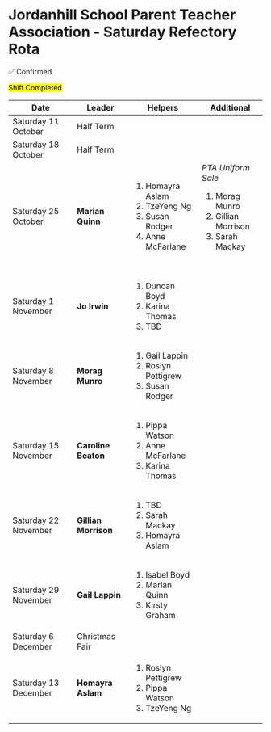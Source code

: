 # Jordanhill School Parent Teacher Association - Saturday Refectory Rota

✅ Confirmed

<mark>Shift Completed</mark>

| Date           | Leader        | Helpers                             | Additional |
|----------------|--------------|-------------------------------------|-----|
| Saturday 11 October | Half Term | 
| Saturday 18 October | Half Term | 
| Saturday 25 October | **Marian Quinn** | <ol><li>Homayra Aslam</li><li>TzeYeng Ng</li><li>Susan Rodger</li><li>Anne McFarlane</li></ol> | _PTA Uniform Sale_<ol><li>Morag Munro</li><li>Gillian Morrison</li><li>Sarah Mackay</li></ol><br/>|
| Saturday 1 November | **Jo Irwin** | <ol><li>Duncan Boyd</li><li>Karina Thomas</li><li>TBD</li></ol> | |
| Saturday 8 November | **Morag Munro** | <ol><li>Gail Lappin</li><li>Roslyn Pettigrew</li><li>Susan Rodger</li></ol> | |
| Saturday 15 November | **Caroline Beaton** | <ol><li>Pippa Watson</li><li>Anne McFarlane</li><li>Karina Thomas</li></ol> | |
| Saturday 22 November | **Gillian Morrison** | <ol><li>TBD</li><li>Sarah Mackay</li><li>Homayra Aslam</li></ol> | |
| Saturday 29 November | **Gail Lappin** | <ol><li>Isabel Boyd</li><li>Marian Quinn</li><li>Kirsty Graham</li></ol> | |
| Saturday 6 December | Christmas Fair |
| Saturday 13 December | **Homayra Aslam** | <ol><li>Roslyn Pettigrew</li><li>Pippa Watson</li><li>TzeYeng Ng</li></ol> | |


